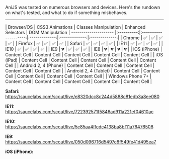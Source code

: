 AniJS was tested on numerous browsers and devices. Here's the rundown on what's tested, and what to do if something misbehaves.

[logo]: https://github.com/adam-p/markdown-here/raw/master/src/common/images/icon48.png "Logo Title Text 2"
----------------

| Browser/OS            | CSS3 Animations    | Classes Manipulation | Enhanced Selectors | DOM Manipulation
| --------------------- |:----------:|:--------------------:|:-------------:|:-------------:|:-------------:|
| Chrome                | :white_check_mark: | :white_check_mark: | :white_check_mark: | :white_check_mark: |
| Firefox               | :white_check_mark: | :white_check_mark: | :white_check_mark: | :white_check_mark: |
| Safari                | :white_check_mark: | :white_check_mark: | :white_check_mark: | :white_check_mark: |
| IE11                  | :white_check_mark: | :white_check_mark: | :white_check_mark: | :white_check_mark: |
| IE10                  | :white_check_mark: | :white_check_mark: | :white_check_mark: | :white_check_mark: |
| IE9                   | :broken_heart:     | :white_check_mark: | :white_check_mark: | :white_check_mark: |
| IE8                   | :broken_heart:     | :broken_heart:     | :broken_heart:     | :broken_heart:     |
| iOS (iPhone)          | Content Cell    | Content Cell  | Content Cell  | Content Cell  | Content Cell  |
| iOS (iPad)            | Content Cell    | Content Cell  | Content Cell  | Content Cell  | Content Cell  |
| Android 2, 4 (Phone)  | Content Cell    | Content Cell  | Content Cell  | Content Cell  | Content Cell  |
| Android 2, 4 (Tablet) | Content Cell    | Content Cell  | Content Cell  | Content Cell  | Content Cell  |
| Windows Phone 7+      | Content Cell    | Content Cell  | Content Cell  | Content Cell  | Content Cell  |

**Safari:** https://saucelabs.com/scout/live/e8320dcc8c244d5888c81edb3a8ee080

**IE11:**
https://saucelabs.com/scout/live/722392571f5846ad911a221ef04610ac

**IE10:**
https://saucelabs.com/scout/live/5c85aa4ffcdc4138ba8bf11a76476508

**IE9:**
https://saucelabs.com/scout/live/050d096716d5497c8f549fe41d495ea7

**iOS (iPhone):**
